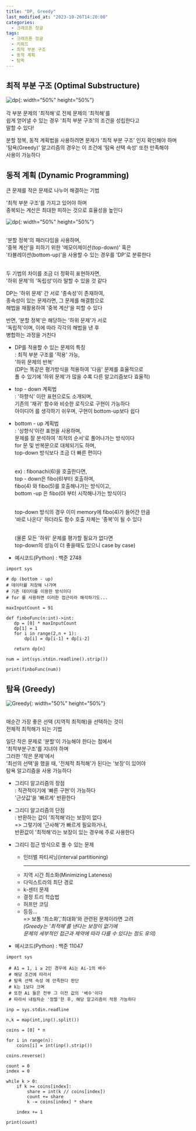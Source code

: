 ```yaml
---
title: "DP, Greedy"
last_modified_at: "2023-10-26T14:20:00"
categories:
  - 크래프톤 정글
tags:
  - 크래프톤 정글
  - 키워드
  - 최적 부분 구조
  - 동적 계획
  - 탐욕
---
```


## 최적 부분 구조 (Optimal Substructure)
  ![dp](https://user-images.githubusercontent.com/43630972/278222805-e223ce1a-35eb-4c4a-96ce-6de67bb43613.png){: width="50%" height="50%"}<br><br>
  각 부분 문제의 '최적해'로 전체 문제의 '최적해'를<br>
  쉽게 얻어낼 수 있는 경우 '최적 부분 구조'의 조건을 성립한다고<br>
  말할 수 있다!<br>

  분할 정복, 동적 계획법을 사용하려면 문제가 '최적 부분 구조' 인지 확인해야 하며<br>
  '탐욕(Greedy)' 알고리즘의 경우는 이 조건에 '탐욕 선택 속성' 또한 만족해야<br>
  사용이 가능하다


## 동적 계획 (Dynamic Programming)
  큰 문제를 작은 문제로 나누어 해결하는 기법<br>

  '최적 부분 구조'를 가지고 있어야 하며<br>
  중복되는 계산은 최대한 피하는 것으로 효율성을 높인다<br>

  ![dp](https://user-images.githubusercontent.com/43630972/278222831-ff40e61e-efad-4023-add1-e72e6e0a682a.png){: width="50%" height="50%"}<br><br>

  '분할 정복'의 패러다임을 사용하며,<br>
  '중복 계산'을 피하기 위한 '메모이제이션(top-down)' 혹은<br>
  '타뷸레이션(bottom-up)'을 사용할 수 있는 경우를
  'DP'로 분류한다<br><br>

  두 기법의 차이를 조금 더 정확히 표현하자면,<br>
  '하위 문제'의 '독립성'이라 말할 수 있을 것 같다<br>

  DP는 '하위 문제' 간 서로 '종속성'이 존재하여,<br>
  종속성이 있는 문제라면, 그 문제를 해결함으로<br>
  해법을 재활용하여 '중복 계산'을 피할 수 있다<br>

  반면, '분할 정복'은 해당하는 '하위 문제'가 서로<br>
  '독립적'이며, 이에 따라 각각의 해법을 낸 후<br>
  병합하는 과정을 거친다


  * DP를 적용할 수 있는 문제의 특징<br>
  : 최적 부분 구조를 '적용' 가능,<br>
  '하위 문제의 반복'<br>
  (DP는 똑같은 평가방식을 적용하여 '다음' 문제를 효율적으로<br>
  풀 수 있기에 '하위 문제'가 많을 수록 다른 알고리즘보다 효율적)

 - top - down 계획법<br>
  : '하향식' 이란 표현으로도 소개되며,<br>
  기존의 '재귀' 함수와 비슷한 로직으로 구현이 가능하다<br>
  아이디어 를 생각하기 쉬우며, 구현이 bottom-up보다 쉽다<br>
  
- bottom - up 계획법<br>
 : '상향식'이란 표현을 사용하며,<br>
  문제를 잘 분석하여 '최적의 순서'로 풀어나가는 방식이다<br>
  for 문 및 반복문으로 대체되기도 하며,<br>
  top-down 방식보다 조금 더 빠른 편이다<br><br>
  
  ex) : fibonachi(6)을 호출한다면,<br>
  top - down은 fibo(6)부터 호출하며,<br>
  fibo(4) 와 fibo(5)를 호출해나가는 방식이고,<br>
  bottom -up 은 fibo(0) 부터 시작해나가는 방식이다<br><br>

  top-down 방식의 경우 이미 memory에 fibo(4)가 들어간 만큼<br>
  '바로 나온다' 하더라도 함수 호출 자체는 '중복'이 될 수 있다<br><br>

  (물론 모든 '하위' 문제를 평가할 필요가 없다면<br>
  top-down의 성능이 더 좋을때도 있으니 case by case)  

 - 예시코드(Python) : 백준 2748<br>

 ```
import sys

 # dp (bottom - up)
 # 데이터를 저장해 나가며
 # 기존 데이터를 이용한 방식이다
 # for 를 사용하면 이러한 접근이라 해석하기도...

maxInputCount = 91

def finboFunc(n:int)->int:
    dp = [0] * maxInputCount
    dp[1] = 1
    for i in range(2,n + 1):
        dp[i] = dp[i-1] + dp[i-2]
    
    return dp[n]

num = int(sys.stdin.readline().strip())

print(finboFunc(num))
 ```

## 탐욕 (Greedy)
  ![Greedy](https://user-images.githubusercontent.com/43630972/278223084-a558c6bc-1d0f-4c5b-aef7-bda2976dde48.png){: width="50%" height="50%"}<br><br>

  매순간 가장 좋은 선택 (지역적 최적해)을 선택하는 것이<br>
  전체적 최적해가 되는 기법<br>

  일단 작은 문제로 '분할'이 가능해야 한다는 점에서<br>
  '최적부분구조'를 지녀야 하며<br>
  그러한 '작은 문제'에서<br>
  '최선의 선택'을 했을 때, '전체적 최적해'가 된다는 '보장'이 있어야<br>
  탐욕 알고리즘을 사용 가능하다

* 그리디 알고리즘의 장점<br>
: 직관적이기에 '빠른 구현'이 가능하다<br>
'근삿값'을 '빠르게' 반환한다<br>

* 그리디 알고리즘의 단점<br>
: 반환하는 값이 '최적해'라는 보장이 없다<br>
=> 그렇기에 '근사해'가 빠르게 필요하거나,<br>
   반환값이 '최적해'라는 보장이 있는 경우에 주로 사용한다

* 그리디 접근 방식으로 풀 수 있는 문제<br>
  - 인터벌 파티셔닝(interval partitioning)<hr>
  - 지역 시간 최소화(Minimizing Lateness)
  - 다익스트라의 최단 경로
  - k-센터 문제
  - 결정 트리 학습법
  - 허프만 코딩
  - 등등...<br>
  => 보통 '최소화','최대화'와 관련된 문제이라면 고려<br>
    _(Greedy는 '최적해'를 낸다는 보장이 없기에_<br>
    _문제의 세부적인 접근과 제약에 따라 다를 수 있다는 점도 유의)_



- 예시코드(Python) : 백준 11047<br>

```
import sys

 # A1 = 1, i ≥ 2인 경우에 Ai는 Ai-1의 배수
 # 해당 조건에 따라서
 # 탐욕 선택 속성 에 만족한다 판단
 # k는 1보다 크며
 # 또한 Ai 들은 전부 그 이전 값의 '배수'이다
 # 따라서 내림차순 '정렬'한 후, 해당 알고리즘이 적용 가능하다

inp = sys.stdin.readline

n,k = map(int,inp().split())

coins = [0] * n

for i in range(n):
    coins[i] = int(inp().strip())

coins.reverse()

count = 0
index = 0

while k > 0:
    if k >= coins[index]:
        share = int(k // coins[index])
        count += share
        k -= coins[index] * share
    
    index += 1

print(count)


```
